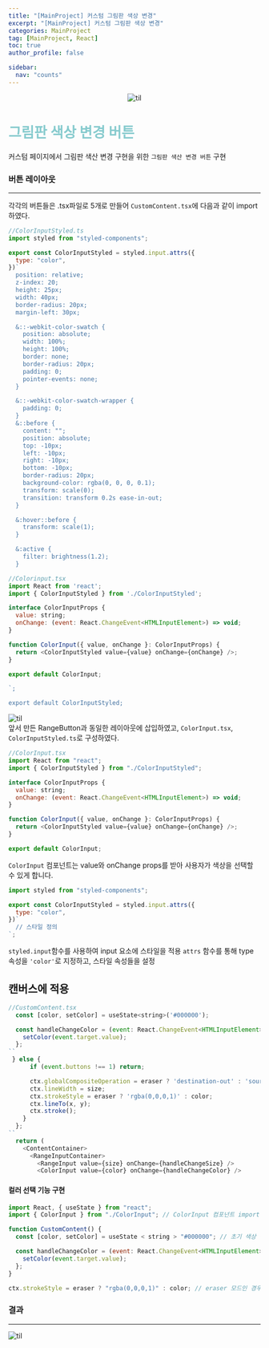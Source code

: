 ```yaml
---
title: "[MainProject] 커스텀 그림판 색상 변경"
excerpt: "[MainProject] 커스텀 그림판 색상 변경"
categories: MainProject
tag: [MainProject, React]
toc: true
author_profile: false

sidebar:
  nav: "counts"
---
```


<div style="text-align: center;">
<img src="/assets/images/til.png" alt="til" />
</div>

# <span style='color:RGB(135, 203, 206)'> 그림판 색상 변경 버튼

커스텀 페이지에서 그림판 색산 변경 구현을 위한 `그림판 색산 변경 버튼` 구현

### 버튼 레이아웃

---

각각의 버튼들은 .tsx파일로 5개로 만들어 `CustomContent.tsx`에 다음과 같이 import하였다.

```js
//ColorInputStyled.ts
import styled from "styled-components";

export const ColorInputStyled = styled.input.attrs({
  type: "color",
})`
  position: relative;
  z-index: 20;
  height: 25px;
  width: 40px;
  border-radius: 20px;
  margin-left: 30px;

  &::-webkit-color-swatch {
    position: absolute;
    width: 100%;
    height: 100%;
    border: none;
    border-radius: 20px;
    padding: 0;
    pointer-events: none;
  }

  &::-webkit-color-swatch-wrapper {
    padding: 0;
  }
  &::before {
    content: "";
    position: absolute;
    top: -10px;
    left: -10px;
    right: -10px;
    bottom: -10px;
    border-radius: 20px;
    background-color: rgba(0, 0, 0, 0.1);
    transform: scale(0);
    transition: transform 0.2s ease-in-out;
  }

  &:hover::before {
    transform: scale(1);
  }

  &:active {
    filter: brightness(1.2);
  }
```

```js
//Colorinput.tsx
import React from 'react';
import { ColorInputStyled } from './ColorInputStyled';

interface ColorInputProps {
  value: string;
  onChange: (event: React.ChangeEvent<HTMLInputElement>) => void;
}

function ColorInput({ value, onChange }: ColorInputProps) {
  return <ColorInputStyled value={value} onChange={onChange} />;
}

export default ColorInput;

`;

export default ColorInputStyled;
```

<img src="/assets/images/2023-07-18/color1.jpg" alt="til" /><br/>
앞서 만든 RangeButton과 동일한 레이아웃에 삽입하였고, `ColorInput.tsx`, `ColorInputStyled.ts`로 구성하였다.

```js
//ColorInput.tsx
import React from "react";
import { ColorInputStyled } from "./ColorInputStyled";

interface ColorInputProps {
  value: string;
  onChange: (event: React.ChangeEvent<HTMLInputElement>) => void;
}

function ColorInput({ value, onChange }: ColorInputProps) {
  return <ColorInputStyled value={value} onChange={onChange} />;
}

export default ColorInput;
```

`ColorInput` 컴포넌트는 value와 onChange props를 받아 사용자가 색상을 선택할 수 있게 합니다.

```js
import styled from "styled-components";

export const ColorInputStyled = styled.input.attrs({
  type: "color",
})`
  // 스타일 정의
`;
```

`styled.input`함수를 사용하여 input 요소에 스타일을 적용 `attrs` 함수를 통해 type 속성을 `'color'`로 지정하고, 스타일 속성들을 설정

## 캔버스에 적용

```js
//CustomContent.tsx
  const [color, setColor] = useState<string>('#000000');

  const handleChangeColor = (event: React.ChangeEvent<HTMLInputElement>) => {
    setColor(event.target.value);
  };
``
 } else {
      if (event.buttons !== 1) return;

      ctx.globalCompositeOperation = eraser ? 'destination-out' : 'source-over';
      ctx.lineWidth = size;
      ctx.strokeStyle = eraser ? 'rgba(0,0,0,1)' : color;
      ctx.lineTo(x, y);
      ctx.stroke();
    }
  };
``
  return (
    <ContentContainer>
      <RangeInputContainer>
        <RangeInput value={size} onChange={handleChangeSize} />
        <ColorInput value={color} onChange={handleChangeColor} />
```

#### 컬러 선택 기능 구현

```js
import React, { useState } from "react";
import { ColorInput } from "./ColorInput"; // ColorInput 컴포넌트 import

function CustomContent() {
  const [color, setColor] = useState < string > "#000000"; // 초기 색상 설정

  const handleChangeColor = (event: React.ChangeEvent<HTMLInputElement>) => {
    setColor(event.target.value);
  };
}
```

```js
ctx.strokeStyle = eraser ? "rgba(0,0,0,1)" : color; // eraser 모드인 경우와 그리기 모드인 경우의 색상 설정
```

### 결과

---

<img src="/assets/images/2023-07-18/color2.jpg" alt="til" /><br/>
